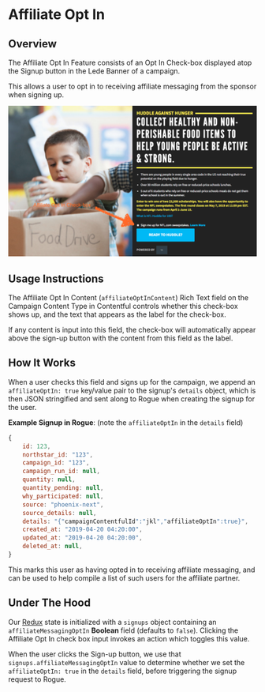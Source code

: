 # Affiliate Opt In

## Overview

The Affiliate Opt In Feature consists of an Opt In Check-box displayed atop the Signup button in the Lede Banner of a campaign.

This allows a user to opt in to receiving affiliate messaging from the sponsor when signing up.

![Affiliate Opt In Example](../../.gitbook/assets/affiliate-opt-in.png)

## Usage Instructions

The Affiliate Opt In Content (`affiliateOptInContent`) Rich Text field on the Campaign Content Type in Contentful controls whether this check-box shows up, and the text that appears as the label for the check-box.

If any content is input into this field, the check-box will automatically appear above the sign-up button with the content from this field as the label.

## How It Works

When a user checks this field and signs up for the campaign, we append an `affiliateOptIn: true` key/value pair to the signup's `details` object, which is then JSON stringified and sent along to Rogue when creating the signup for the user.

**Example Signup in Rogue**: (note the `affiliateOptIn` in the `details` field)

```js
{
	id: 123,
	northstar_id: "123",
	campaign_id: "123",
	campaign_run_id: null,
	quantity: null,
	quantity_pending: null,
	why_participated: null,
	source: "phoenix-next",
	source_details: null,
	details: "{"campaignContentfulId":"jkl","affiliateOptIn":true}",
	created_at: "2019-04-20 04:20:00",
	updated_at: "2019-04-20 04:20:00",
	deleted_at: null,
}
```

This marks this user as having opted in to receiving affiliate messaging, and can be used to help compile a list of such users for the affiliate partner.

## Under The Hood

Our [Redux](https://redux.js.org/) state is initialized with a `signups` object containing an `affiliateMessagingOptIn` **Boolean** field (defaults to `false`). Clicking the Affiliate Opt In check box input invokes an action which toggles this value.

When the user clicks the Sign-up button, we use that `signups.affiliateMessagingOptIn` value to determine whether we set the `affiliateOptIn: true` in the `details` field, before triggering the signup request to Rogue.
